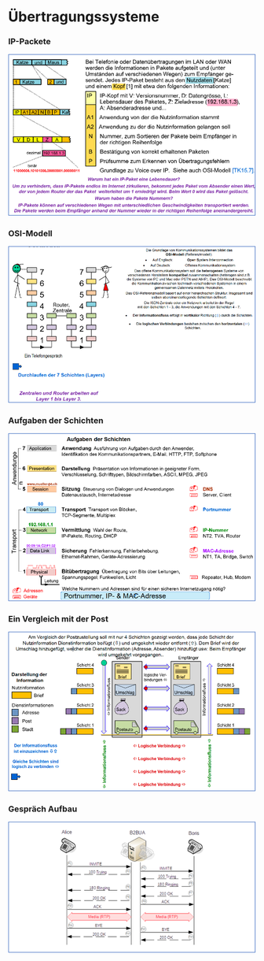 # Übertragungssysteme

### IP-Packete
![](../komubilder/21.png)

### OSI-Modell
![](../komubilder/22.png)

### Aufgaben der Schichten
![](../komubilder/23.png)

### Ein Vergleich mit der Post
![](../komubilder/24.png)

### Gespräch Aufbau
![](../komubilder/25.png)

